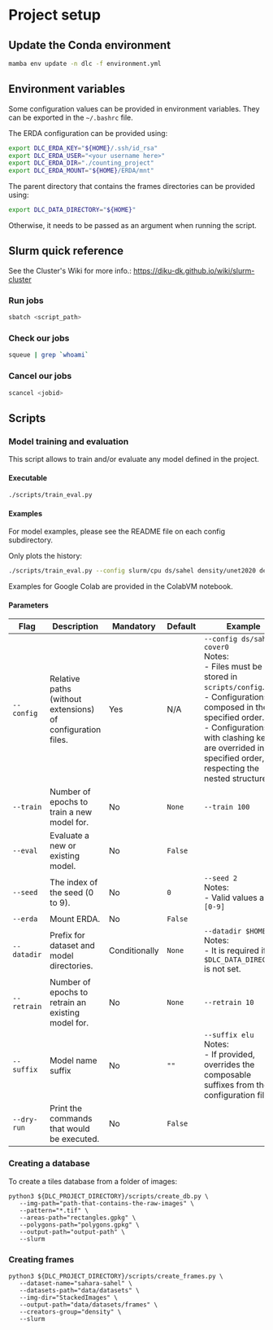 # Project setup

## Update the Conda environment

```bash
mamba env update -n dlc -f environment.yml
```

## Environment variables
Some configuration values can be provided in environment variables.
They can be exported in the `~/.bashrc` file.

The ERDA configuration can be provided using:
```bash
export DLC_ERDA_KEY="${HOME}/.ssh/id_rsa"
export DLC_ERDA_USER="<your username here>"
export DLC_ERDA_DIR="./counting_project"
export DLC_ERDA_MOUNT="${HOME}/ERDA/mnt"
```

The parent directory that contains the frames directories can be provided using:
```bash
export DLC_DATA_DIRECTORY="${HOME}"
```
Otherwise, it needs to be passed as an argument when running the script.

## Slurm quick reference
See the Cluster's Wiki for more info.: https://diku-dk.github.io/wiki/slurm-cluster

### Run jobs
```bash
sbatch <script_path>
```

### Check our jobs
```bash
squeue | grep `whoami`
```

### Cancel our jobs
```bash
scancel <jobid>
```

## Scripts

### Model training and evaluation

This script allows to train and/or evaluate any model defined in the project.

#### Executable
```bash
./scripts/train_eval.py
```

#### Examples
For model examples, please see the README file on each config subdirectory.

Only plots the history:
```bash
./scripts/train_eval.py --config slurm/cpu ds/sahel density/unet2020 density/gt_uniform density/plots  --datadir $HOME --seed 0
```

Examples for Google Colab are provided in the ColabVM notebook.

#### Parameters
| Flag | Description | Mandatory | Default | Example |
|-|-|-|-|-|
| `--config` | Relative paths (without extensions) of configuration files. | Yes | N/A | `--config ds/sahel cover0`<br>Notes:<br>- Files must be stored in `scripts/config`.<br>- Configurations are composed in the specified order.<br>- Configurations with clashing keys are overrided in the specified order, respecting the nested structure. |
| `--train` | Number of epochs to train a new model for. | No | `None` | `--train 100` |
| `--eval` | Evaluate a new or existing model. | No | `False` |  |
| `--seed` | The index of the seed (0 to 9). | No | `0` | `--seed 2`<br>Notes:<br>- Valid values are in `[0-9]` |
| `--erda` | Mount ERDA. | No | `False` |  |
| `--datadir` | Prefix for dataset and model directories. | Conditionally | `None` | `--datadir $HOME`<br>Notes:<br>- It is required if `$DLC_DATA_DIRECTORY` is not set. |
| `--retrain` | Number of epochs to retrain an existing model for. | No | `None` | `--retrain 10` |
| `--suffix` | Model name suffix | No | `""` | `--suffix elu`<br>Notes:<br>- If provided, overrides the composable suffixes from the configuration files. |
| `--dry-run` | Print the commands that would be executed. | No | `False` |  |

### Creating a database

To create a tiles database from a folder of images:

```batch
python3 ${DLC_PROJECT_DIRECTORY}/scripts/create_db.py \
   --img-path="path-that-contains-the-raw-images" \
   --pattern="*.tif" \
   --areas-path="rectangles.gpkg" \
   --polygons-path="polygons.gpkg" \
   --output-path="output-path" \
   --slurm
```

### Creating frames

```batch
python3 ${DLC_PROJECT_DIRECTORY}/scripts/create_frames.py \
   --dataset-name="sahara-sahel" \
   --datasets-path="data/datasets" \
   --img-dir="StackedImages" \
   --output-path="data/datasets/frames" \
   --creators-group="density" \
   --slurm
```
